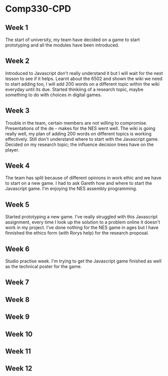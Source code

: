 # Comp330-CPD
## Week 1

The start of university, my team have decided on a game to start prototyping and all the modules have been introduced.

## Week 2

Introduced to Javascript don't really understand it but I will wait for the next lesson to see if it helps. Learnt about the 6502 and shown the wiki we need to start adding too, I will add 200 words on a different topic within the wiki everyday until its due. Started thinkiing of a research topic, maybe something to do with choices in digital games.

## Week 3

Trouble in the team, certain members are not willing to compromise. Presentations of the de - makes for the NES went well. The wiki is going really well, my plan of adding 200 words on different topics is working effectively. Still don't understand where to start with the Javascript game. Decided on my research topic; the influence decision trees have on the player.

## Week 4

The team has split because of different opinions in work ethic and we have to start on a new game. I had to ask Gareth how and where to start the Javascript game. I'm enjoying the NES assembly programming.

## Week 5

Started prototyping a new game. I've really struggled with this Javascript assignment, every time I look up the solution to a problem online it doesn't work in my project. I've done nothing for the NES game in ages but I have finnished the ethics form (with Rorys help) for the research proposal.

## Week 6

Studio practise week. I'm trying to get the Javascript game finished as well as the technical poster for the game.

## Week 7



## Week 8



## Week 9



## Week 10



## Week 11



## Week 12
